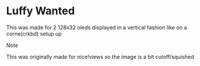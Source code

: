 # Luffy Wanted

This was made for 2 128x32 oleds displayed in a vertical fashion like on a corne(crkbd) setup up

> [!NOTE]
> This was originally made for nice!views so the image is a bit cutoff/squished
